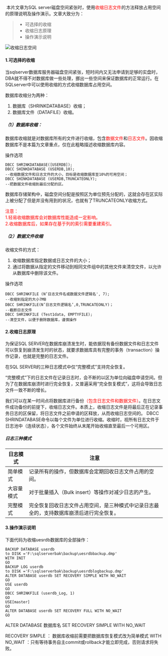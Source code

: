 

​		本片文章为SQL server磁盘空间紧张时，使用<span style="color:red">收缩日志文件</span>的方法释放占用空间的原理说明及操作演示。文章大致分为：

> * 可选择的收缩 
> * 收缩日志原理
> * 操作演示说明

![收缩日志空间](http://cdn.lifemini.cn/dbblog/20210115/76d9304a13424455a7043f785023b87b.png)



#### 1.可选择的收缩

当sqlserver数据库服务器磁盘空间紧张，短时间内又无法申请到足够的实盘时，DBA就不得不对数据库做一些处理，挪出一些空间来保证数据库的正常运行。在SQLserver中可以使用收缩的方式收缩数据库占用空间。

数据库收缩分为两种：
1. 数据库（SHRINKDATABASE）收缩；
2. 数据库文件（DATAFILE）收缩。

##### （1）数据库收缩：

数据库收缩就是对数据库所有的文件进行收缩，包含<span style="color:red">数据文件</span>和<span style="color:red">日志文件</span>。因收缩数据库不是本篇为文章重点，仅在此粗略描述收缩数据库内容。

操作选项
```
DBCC SHRINKDATABASE([USERDB]);
DBCC SHINKDATABASE (USERDB,10);
--收缩数据文件和日志文件的大小，目标是收缩数据库至10%的可用空间；
DBCC SHINKDATABASE (USERDB,TRUNCATEONLY);
--把数据文件收缩到最后分配的区。
```
数据库存储架构中，磁盘空间分配是按照区为单位预先分配的，这就会存在区实际上被分配了但是并没有用到的状况，也就有了TRUNCATEONLY收缩方式。
<div style="color:red">
    注意：
    <br/>
    1.轻易收缩数据库会对数据库性能造成一定影响。
    <br/>
    2.收缩数据库后，如果存在基于列的索引需要重建索引。
</div>

##### （2）数据文件收缩

收缩文件的方式：
1. 收缩数据库指定数据或日志文件的大小；
2. 通过将数据从指定的文件移动到相同文件组中的其他文件来清空文件，以允许从数据库中删除该文件。

操作选项
```
DBCC SHRINKFILE (N’日志文件名或数据文件逻辑名', 7); 
--收缩到指定的大小7MB
DBCC SHRINKFILE(N’日志文件逻辑名’,0,TRUNCATEONLY)；
--截断日志文件
DBCC SHRINKFILE (Test1data, EMPTYFILE); 
--清空文件，以便于删除数据库，谨慎操作
```



#### 2.收缩日志原理
为保证SQL SERVER在数据库崩溃发生时，能依据现有备份数据文件和日志文件可以恢复到崩溃发生时的状态，就要求数据库具有完整的事务（transaction）操作记录，也就是完整的日志文件。

在SQL SERVER的三种日志模式中仅“完整模式”支持完全恢复。

“完整模式”下的日志文件在记录日志时，会不断的以区为单位向磁盘申请空间。但为了在数据库崩溃时进行完全恢复，又普遍采用“完全恢复模式”，这将会导致日志文件一致不断的增长。

我们可以在某一时间点将数据库进行备份<span style="color:red">（包含日志文件和数据文件）</span>。在日志文件成功备份的前提下，收缩日志文件。本质上，收缩日志文件是将最后正在记录事务日志的区保留，将日志文件之前申请的区释放，从而收缩日志空间的。
DBCC SHRINDATABASE命令以每个文件为单位进行收缩。收缩时，视所有日志文件于日志池中（连续状态），各个文件始终从末尾开始收缩直至最后一个可用区。

##### 日志三种模式
| 日志模式  | 注意                                           |
|-------|----------------------------------------------|
| 简单模式  | 记录所有的操作，但数据库会定期回收日志文件占用的空间。                  |
| 大容量模式 | 对于批量插入（Bulk insert）等操作对减少日志的产生。              |
| 完整模式  | 完全恢复回收日志文件占用空间，是三种模式中记录日志最全的，支持数据库崩溃后进行完全恢复。 |




#### 3.操作演示说明

下面代码为收缩uesrdb数据库的全部操作：
```
BACKUP DATABASE userdb 
to DISK ='F:\sqlserverbak\backup\uesrdbbackup.dmp' 
WITH INIT
GO
BACKUP LOG userdb 
to DISK ='F:\sqlserverbak\backup\uesrdblogbackup.dmp'
ALTER DATABASE userdb SET RECOVERY SIMPLE WITH NO_WAIT
GO
USE userdb 
GO
DBCC SHRINKFILE (userdb_Log, 1)
GO
USE[master]
GO
ALTER DATABASE userdb SET RECOVERY FULL WITH NO_WAIT
GO            
```

ALTER DATABASE 数据库名 SET RECOVERY SIMPLE WITH NO_WAIT 

RECOVERY SIMPLE ： 数据库收缩前需要把数据库恢复模式改为简单模式
WITH NO_WAIT ：只有等待事务自主commit或rollback才能立即完成，否则请求将失败。

